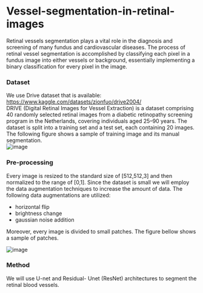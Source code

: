 # Vessel-segmentation-in-retinal-images
Retinal vessels segmentation plays a vital role in the diagnosis and screening of many fundus and cardiovascular diseases. 
The process of retinal vessel segmentation is accomplished by classifying each pixel in a fundus image into either vessels or background, essentially implementing a binary classification for every pixel in the image.
### Dataset
We use Drive dataset that is available: https://www.kaggle.com/datasets/zionfuo/drive2004/ \
DRIVE (Digital Retinal Images for Vessel Extraction) is a dataset comprising 40 randomly selected retinal images from a diabetic retinopathy screening program in the Netherlands, covering individuals aged 25–90 years. The dataset is split into a training set and a test set, each containing 20 images. 
The following figure shows a sample of training image and its manual segmentation.\
![image](https://github.com/NarjesKarami/Vessel-segmentation-in-retinal-images/assets/78353927/d6e466ab-0a7f-4610-a01d-71e180ec19f9)

### Pre-processing
Every image is resized to the standard size of [512,512,3] and then normalized to the range of [0,1].
Since the dataset is small we will employ the data augmentation techniques to increase the amount of data. The following data augmentations are utilized:
- horizontal flip
- brightness change
- gaussian noise addition 
  
Moreover, every image is divided to small patches. The figure bellow shows a sample of patches.

![image](https://github.com/NarjesKarami/Vessel-segmentation-in-retinal-images/assets/78353927/d7d4e666-61e7-49f9-91a5-2997ea153a85)
  
### Method
We will use U-net and Residual- Unet (ResNet) architectures to segment the retinal blood vessels.

